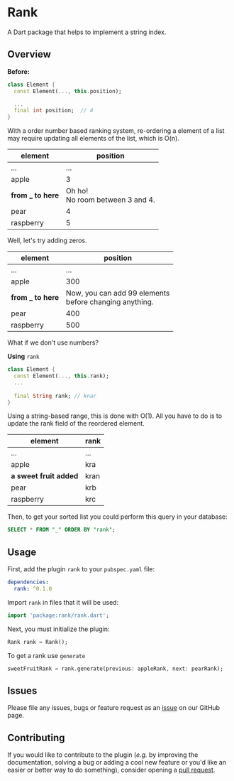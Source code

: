 # Rank

A Dart package that helps to implement a string index.

## Overview
__Before:__
```dart
class Element {
  const Element(..., this.position);

  ...
  final int position;  // 4
}
```
With a order number based ranking system, re-ordering a element of a list may require updating all elements of the list, which is O(n).

| element   | position              |
|-----------|-----------------------|
| ...     | ...                 |
| apple     | 3                     |
| __from _ to here__          | Oh ho! <br> No room between 3 and 4. |
| pear      | 4                     |
| raspberry | 5                     |

Well, let's try adding zeros.

| element   | position              |
|-----------|-----------------------|
| ...     | ...                 |
| apple     | 300                     |
| __from _ to here__          | Now, you can add 99 elements <br> before changing anything. |
| pear      | 400                     |
| raspberry | 500                     |

What if we don't use numbers?

__Using__ `rank`
```dart
class Element {
  const Element(..., this.rank);
  ...
  
  final String rank; // knar
}
```
Using a string-based range, this is done with O(1). All you have to do is to update the rank field of the reordered element.

| element   | rank              |
|-----------|-----------------------|
| ...     | ...                 |
| apple     | kra                     |
| __a sweet fruit added__   | kran |
| pear      | krb                     |
| raspberry | krc                     |


Then, to get your sorted list you could perform this query in your database:


```sql
SELECT * FROM "_" ORDER BY "rank";
```

## Usage

First, add the plugin `rank` to your `pubspec.yaml` file:
```yaml
dependencies:
  rank: ^0.1.0
```

Import `rank` in files that it will be used:

```dart
import 'package:rank/rank.dart';
```

Next, you must initialize the plugin:

```dart
Rank rank = Rank();
```

To get a rank use `generate`

```dart
sweetFruitRank = rank.generate(previous: appleRank, next: pearRank);
```

## Issues

Please file any issues, bugs or feature request as an [issue](https://github.com/kedulu/rank/issues) on our GitHub page.

## Contributing

If you would like to contribute to the plugin (_e.g._ by improving the documentation, solving a bug or adding a cool new feature or you'd like an easier or better way to do something), consider opening a [pull request](https://github.com/kedulu/rank/pulls). 


